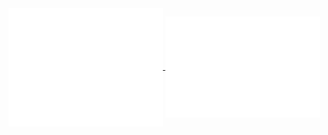 <a href="https://github.com/josephjvb">
  <img align="center" width="49%" src="./metrics.left.svg" />
</a>
<a href="https://github.com/josephjvb">
  <img align="center" width="49%" src="./metrics.right.svg" />
</a>